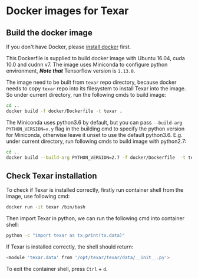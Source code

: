 # Docker images for Texar

## Build the docker image

If you don't have Docker, please [install docker](https://docs.docker.com/engine/installation/) first.

This Dockerfile is supplied to build docker image with Ubuntu 16.04, cuda 10.0 and cudnn v7. The image uses Miniconda to configure python environment, ***Note that*** Tensorflow version is `1.13.0`. 

The image need to be built from `texar` repo directory, because docker needs to copy `texar` repo into its filesystem to install Texar into the image. So under current directory, run the following cmds to build image:

```bash
cd .. 
docker build -f docker/Dockerfile -t texar .
```

The Miniconda uses python3.6 by default, but you can pass `--build-arg PYTHON_VERSION=x.y` flag in the building cmd to specify the python version for Miniconda, otherwise leave it unset to use the default python3.6. E.g. under current directory, run following cmds to build image with python2.7:

```bash
cd ..
docker build --build-arg PYTHON_VERSION=2.7 -f docker/Dockerfile  -t texar  . 
```

## Check Texar installation

To check if Texar is installed correctly, firstly run container shell from the image, use following cmd:

```bash
docker run -it texar /bin/bash
```

Then import Texar in python, we can run the following cmd into container shell:

```bash
python -c "import texar as tx;print(tx.data)"
```

If Texar is installed correctly, the shell should return:

```bash
<module 'texar.data' from '/opt/texar/texar/data/__init__.py'>
```

To exit the container shell, press `Ctrl` + `d`.

